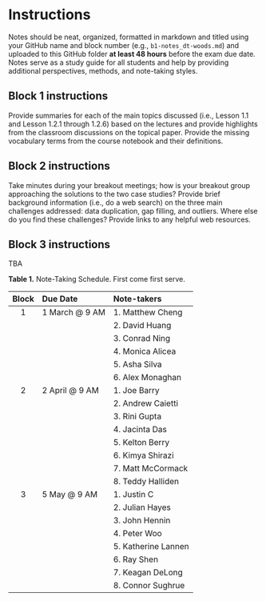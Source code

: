 # Instructions 
Notes should be neat, organized, formatted in markdown and titled using your GitHub name and block number (e.g., `b1-notes_dt-woods.md`) and uploaded to this GitHub folder **at least 48 hours** before the exam due date.
Notes serve as a study guide for all students and help by providing additional perspectives, methods, and note-taking styles.


## Block 1 instructions
Provide summaries for each of the main topics discussed (i.e., Lesson 1.1 and Lesson 1.2.1 through 1.2.6) based on the lectures and provide highlights from the classroom discussions on the topical paper. 
Provide the missing vocabulary terms from the course notebook and their definitions.

## Block 2 instructions
Take minutes during your breakout meetings; how is your breakout group approaching the solutions to the two case studies?
Provide brief background information (i.e., do a web search) on the three main challenges addressed: data duplication, gap filling, and outliers.
Where else do you find these challenges?
Provide links to any helpful web resources.

## Block 3 instructions
TBA

__Table 1.__ Note-Taking Schedule. First come first serve.

| Block | Due Date        | Note-takers |
| :---: | :-------------- | :---------  |
| 1     | 1 March @ 9 AM  | 1. Matthew Cheng      |
|       |                 | 2. David Huang        |
|       |                 | 3. Conrad Ning        |
|       |                 | 4. Monica Alicea     |
|       |                 | 5. Asha Silva         |
|       |                 | 6. Alex Monaghan         |
| 2     | 2 April @ 9 AM  | 1. Joe Barry           |
|       |                 | 2. Andrew Caietti     |
|       |                 | 3. Rini Gupta          |
|       |                 | 4. Jacinta Das         |
|       |                 | 5. Kelton Berry       |
|       |                 | 6. Kimya Shirazi      |
|       |                 | 7. Matt McCormack     |
|       |                 | 8. Teddy Halliden     |
| 3     | 5 May @ 9 AM    | 1. Justin C  |
|       |                 | 2. Julian Hayes|
|       |                 | 3. John Hennin         |
|       |                 | 4. Peter Woo      |
|       |                 | 5. Katherine Lannen          |
|       |                 | 6. Ray Shen         |
|       |                 | 7. Keagan DeLong         |
|       |                 | 8. Connor Sughrue         |
